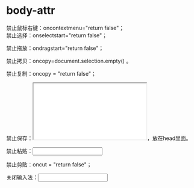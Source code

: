 # body-attr    
禁止鼠标右键：oncontextmenu="return false"；    
禁止选择：onselectstart="return false"；       

禁止拖放：ondragstart="return false"；       

禁止拷贝：oncopy=document.selection.empty() 。         

禁止复制：oncopy = "return false"；         

禁止保存：<noscript><iframe src="*.htm"></iframe></noscript>，放在head里面。            

禁止粘贴：<input type=text onpaste="return false">         

禁止剪贴：oncut = "return false"；           

关闭输入法：<input style="ime-mode:disabled">               
